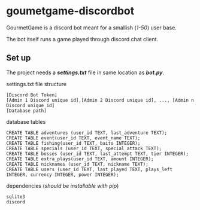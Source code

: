 # goumetgame-discordbot

GourmetGame is a discord bot meant for a smallish (*1-50*) user base.

The bot itself runs a game played through discord chat client.

## Set up

The project needs a ***settings.txt*** file in same location as ***bot.py***.

settings.txt file structure
```
[Discord Bot Token]
[Admin 1 Discord unique id],[Admin 2 Discord unique id], ..., [Admin n Discord unique id]
[Database path]
```

database tables
```
CREATE TABLE adventures (user_id TEXT, last_adventure TEXT);
CREATE TABLE event(user_id TEXT, event_name TEXT);
CREATE TABLE fishing(user_id TEXT, baits INTEGER);
CREATE TABLE specials (user_id TEXT, special_attack TEXT);
CREATE TABLE bosses (user_id TEXT, last_attempt TEXT, tier INTEGER);
CREATE TABLE extra_plays(user_id TEXT, amount INTEGER);
CREATE TABLE nicknames (user_id TEXT, nickname TEXT);
CREATE TABLE users (user_id TEXT, last_played TEXT, plays_left INTEGER, currency INTEGER, power INTEGER);
```

dependencies (*should be installable with pip*)
```
sqlite3
discord
```
